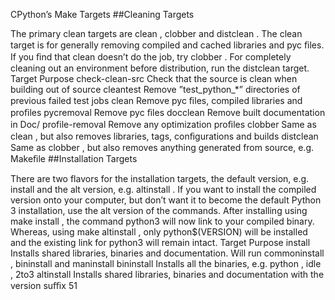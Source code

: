 CPython’s Make Targets 
##Cleaning Targets 

 The primary clean targets are  clean ,  clobber  and  distclean . The  clean target is for generally removing compiled and cached libraries and pyc ﬁles. If you ﬁnd that  clean  doesn’t do the job, try  clobber . For completely cleaning out an environment before distribution, run the distclean  target. Target Purpose check-clean-src Check that the source is clean when building out of source cleantest Remove ”test_python_*” directories of previous failed test jobs clean Remove pyc ﬁles, compiled libraries and proﬁles pycremoval Remove pyc ﬁles docclean Remove built documentation in Doc/ profile-removal Remove any optimization proﬁles clobber Same as  clean , but also removes libraries, tags, conﬁgurations and builds distclean Same as  clobber , but also removes anything generated from source, e.g. Makeﬁle 
##Installation Targets 

 There are two flavors for the installation targets, the default version, e.g.  install  and the  alt  version, e.g.  altinstall . If you want to install the compiled version onto your computer, but don’t want it to become the default Python 3 installation, use the  alt  version of the commands. After installing using  make install , the command  python3  will now link to your compiled binary. Whereas, using  make altinstall , only  python$(VERSION)  will be installed and the existing link for  python3  will remain intact. Target Purpose install Installs shared libraries, binaries and documentation. Will run  commoninstall ,  bininstall  and  maninstall bininstall Installs all the binaries, e.g.  python ,  idle ,  2to3 altinstall Installs shared libraries, binaries and documentation with the version suﬃx 51